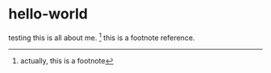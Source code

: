 # hello-world
testing
this is all about me.
 [^fn1] this is a footnote reference.
 
 [^fn1]: actually, this is a footnote
